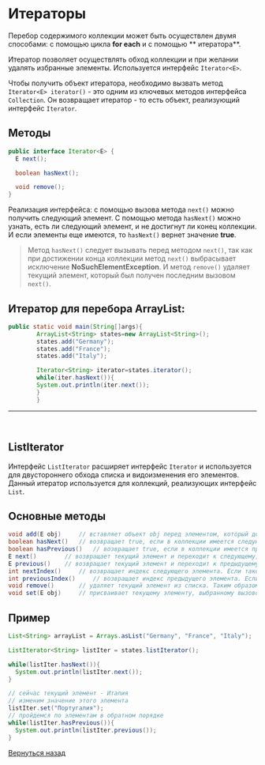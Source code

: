 # Итераторы

Перебор содержимого коллекции может быть осуществлен двумя способами: c помощью цикла **for each** и с помощью **
итератора**.

Итератор позволяет осуществлять обход коллекции и при желании удалять избранные элементы. Используется
интерфейс `Iterator<E>`.

Чтобы получить объект итератора, необходимо вызвать метод `Iterator<E> iterator()` - это одним из ключевых методов
интерфейса `Collection`. Он возвращает итератор - то есть
объект, реализующий интерфейс `Iterator`.

## Методы

```Java
public interface Iterator<E> {
  E next();

  boolean hasNext();

  void remove();
}
```

Реализация интерфейса: с помощью вызова метода `next()` можно получить следующий элемент. С помощью метода `hasNext()`
можно узнать, есть ли следующий элемент, и не достигнут ли конец коллекции. И если элементы еще имеются, то `hasNext()`
вернет значение **true**.
> Метод `hasNext()` следует вызывать перед методом `next()`, так как при достижении конца коллекции метод `next()`
> выбрасывает исключение **NoSuchElementException**. И метод `remove()` удаляет текущий элемент, который был получен
> последним вызовом `next()`.

## Итератор для перебора ArrayList:

```Java
public static void main(String[]args){
        ArrayList<String> states=new ArrayList<String>();
        states.add("Germany");
        states.add("France");
        states.add("Italy");

        Iterator<String> iterator=states.iterator();
        while(iter.hasNext()){
        System.out.println(iter.next());
        }
        }
```

___
<br>

## ListIterator

Интерфейс `ListIterator` расширяет интерфейс `Iterator` и используется для двустороннего обхода списка и видоизменения
его элементов.
Данный итератор используется для коллекций, реализующих интерфейс `List`.

## Основные методы

```Java
void add(E obj)     // вставляет объект obj перед элементом, который должен быть возвращен следующим вызовом next()
boolean hasNext()   // возвращает true, если в коллекции имеется следующий элемент, иначе возвращает false
boolean hasPrevious()   // возвращает true, если в коллекции имеется предыдущий элемент, иначе возвращает false
E next()        // возвращает текущий элемент и переходит к следующему, если такого нет, то генерируется исключение NoSuchElementException
E previous()    // возвращает текущий элемент и переходит к предыдущему, если такого нет, то генерируется исключение NoSuchElementException
int nextIndex()     // возвращает индекс следующего элемента. Если такого нет, то возвращается размер списка
int previousIndex()     // возвращает индекс предыдущего элемента. Если такого нет, то возвращается число -1
void remove()       // удаляет текущий элемент из списка. Таким образом, этот метод должен быть вызван после методов next() или previous(), иначе будет сгенерировано исключение IlligalStateException
void set(E obj)     // присваивает текущему элементу, выбранному вызовом методов next() или previous(), ссылку на объект obj
```

## Пример

```Java
List<String> arrayList = Arrays.asList("Germany", "France", "Italy");

ListIterator<String> listIter = states.listIterator();

while(listIter.hasNext()){
  System.out.println(listIter.next());
}

// сейчас текущий элемент - Италия
// изменим значение этого элемента
listIter.set("Португалия");
// пройдемся по элементам в обратном порядке
while(listIter.hasPrevious()){
  System.out.println(listIter.previous());
}
``` 

[Вернуться назад](../../README.md)
















